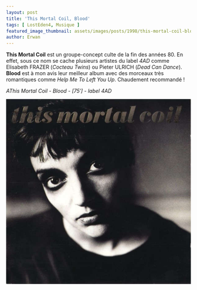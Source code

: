 ```yaml
---
layout: post
title: 'This Mortal Coil, Blood'
tags: [ LostEden4, Musique ]
featured_image_thumbnail: assets/images/posts/1998/this-mortal-coil-blood.jpg
author: Erwan
---
```


**This Mortal Coil** est un groupe-concept culte de la fin des années 80. En effet, sous ce nom se cache plusieurs artistes du label *4AD* comme Elisabeth FRAZER (*Cocteau Twins*) ou Pieter ULRICH (*Dead Can Dance*). **Blood** est à mon avis leur meilleur album avec des morceaux très romantiques comme *Help Me To Left You Up*. Chaudement recommandé !              

*AThis Mortal Coil - Blood - [75′] - label 4AD*

![This Mortal Coil, Blood](assets/images/posts/1998/this-mortal-coil-blood.jpg) 